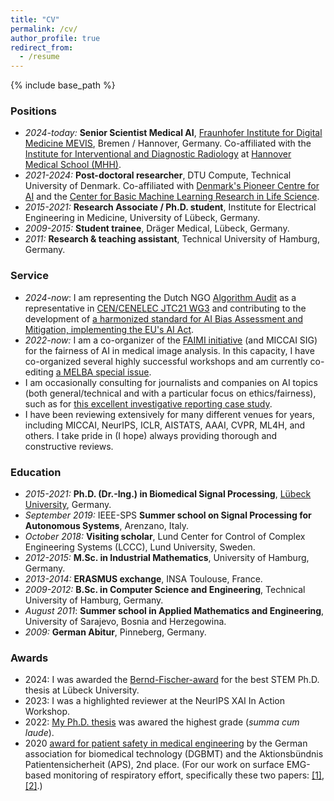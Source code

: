 ```yaml
---
title: "CV"
permalink: /cv/
author_profile: true
redirect_from:
  - /resume
---
```


{% include base_path %}

### Positions
* *2024-today:* **Senior Scientist Medical AI**, [Fraunhofer Institute for Digital Medicine MEVIS](https://www.mevis.fraunhofer.de/), Bremen / Hannover, Germany. Co-affiliated with the [Institute for Interventional and Diagnostic Radiology](https://www.mhh.de/institut-fuer-diagnostische-und-interventionelle-radiologie) at [Hannover Medical School (MHH)](https://www.mhh.de/en/).
* *2021-2024:* **Post-doctoral researcher**, DTU Compute, Technical University of Denmark. Co-affiliated with [Denmark's Pioneer Centre for AI](https://aicentre.dk/) and the [Center for Basic Machine Learning Research in Life Science](https://mlls.dk/).
* *2015-2021:* **Research Associate / Ph.D. student**, Institute for Electrical Engineering in Medicine, University of Lübeck, Germany.
* *2009-2015:* **Student trainee**, Dräger Medical, Lübeck, Germany.
* *2011:* **Research & teaching assistant**, Technical University of Hamburg, Germany.

### Service
* *2024-now*: I am representing the Dutch NGO [Algorithm Audit](https://algorithmaudit.eu/) as a representative in [CEN/CENELEC JTC21 WG3](https://jtc21.eu/working-groups/) and contributing to the development of [a harmonized standard for AI Bias Assessment and Mitigation, implementing the EU's AI Act](https://standards.cencenelec.eu/dyn/www/f?p=205:110:0::::FSP_PROJECT,FSP_LANG_ID:80353,25&cs=18339D53B8C5ECC6D02462B4E4B20EDBB).
* *2022-now:* I am a co-organizer of the [FAIMI initiative](https://faimi-workshop.github.io) (and MICCAI SIG) for the fairness of AI in medical image analysis. In this capacity, I have co-organized several highly successful workshops and am currently co-editing [a MELBA special issue](https://faimi-workshop.github.io/2024-melba/).
* I am occasionally consulting for journalists and companies on AI topics (both general/technical and with a particular focus on ethics/fairness), such as for [this excellent investigative reporting case study](https://www.lighthousereports.com/methodology/sweden-ai-methodology/).
* I have been reviewing extensively for many different venues for years, including MICCAI, NeurIPS, ICLR, AISTATS, AAAI, CVPR, ML4H, and others. I take pride in (I hope) always providing thorough and constructive reviews.

### Education
* *2015-2021:* **Ph.D. (Dr.-Ing.) in Biomedical Signal Processing**, [Lübeck University](https://www.uni-luebeck.de/en/university/university.html), Germany.
* *September 2019:* IEEE-SPS **Summer school on Signal Processing for Autonomous Systems**, Arenzano, Italy.
* *October 2018:* **Visiting scholar**, Lund Center for Control of Complex Engineering Systems (LCCC), Lund University, Sweden.
* *2012-2015:* **M.Sc. in Industrial Mathematics**, University of Hamburg, Germany.
* *2013-2014:* **ERASMUS exchange**, INSA Toulouse, France.
* *2009-2012:* **B.Sc. in Computer Science and Engineering**, Technical University of Hamburg, Germany.
* *August 2011*: **Summer school in Applied Mathematics and Engineering**, University of Sarajevo, Bosnia and Herzegowina.
* *2009:* **German Abitur**, Pinneberg, Germany.

### Awards
* 2024: I was awarded the [Bernd-Fischer-award](https://www.uni-luebeck.de/aktuelles/die-preise-der-universitaet/bernd-fischer-preis.html?draft=1) for the best STEM Ph.D. thesis at Lübeck University.
* 2023: I was a highlighted reviewer at the NeurIPS XAI In Action Workshop.
* 2022: [My Ph.D. thesis](https://e-pet.github.io/files/Dissertation%20Petersen.pdf) was awared the highest grade (_summa cum laude_).
* 2020 [award for patient safety in medical engineering](https://www.ime.uni-luebeck.de/service/aktuelles/news/article/eike-petersen-receives-award-for-patient-safety-in-medical-engineering.html) by the German association for biomedical technology (DGBMT) and the Aktionsbündnis Patientensicherheit (APS), 2nd place. (For our work on surface EMG-based monitoring of respiratory effort, specifically these two papers: [[1]](https://ieeexplore.ieee.org/document/8988257), [[2]](https://www.sciencedirect.com/science/article/pii/S2405896320309654).)
